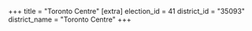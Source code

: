 +++
title = "Toronto Centre"
[extra]
election_id = 41
district_id = "35093"
district_name = "Toronto Centre"
+++
